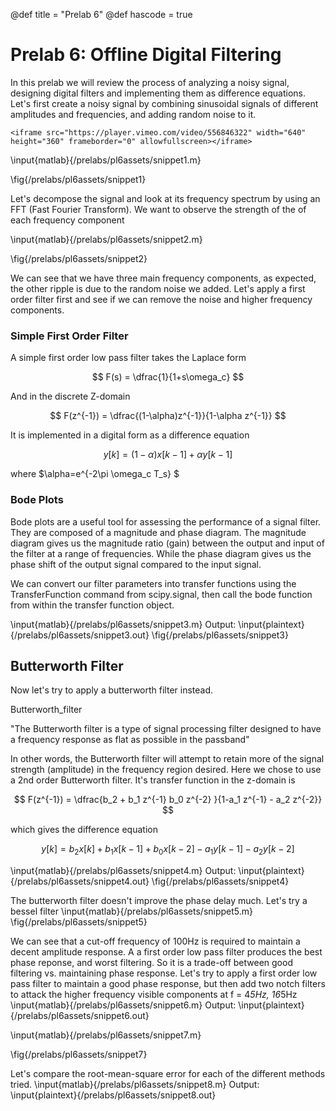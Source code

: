 @def title = "Prelab 6"
@def hascode = true
# Prelab 6: Offline Digital Filtering

In this prelab we will review the process of analyzing a noisy signal, designing digital filters and implementing them as difference equations.
Let's first create a noisy signal by combining  sinusoidal signals of different amplitudes and frequencies, and adding random noise to it.

~~~
<iframe src="https://player.vimeo.com/video/556846322" width="640" height="360" frameborder="0" allowfullscreen></iframe>
~~~

\input{matlab}{/prelabs/pl6assets/snippet1.m}
<!-- Output:
\input{plaintext}{/prelabs/pl6assets/snippet1.out} -->
\fig{/prelabs/pl6assets/snippet1}

Let's decompose the signal and look at its frequency spectrum by using an FFT (Fast Fourier Transform). We want to observe the strength of the of each frequency component

\input{matlab}{/prelabs/pl6assets/snippet2.m}
<!-- Output:
\input{plaintext}{/prelabs/pl6assets/snippet2.out} -->
\fig{/prelabs/pl6assets/snippet2}

We can see that we have three main frequency components, as expected, the other ripple is due to the random noise we added. Let's apply a first order filter first and see if we can remove the noise and higher frequency components. 

### Simple First Order Filter 
A simple first order low pass filter takes the Laplace form

$$
F(s) = \dfrac{1}{1+s\omega_c}
$$

And in the discrete Z-domain

$$
F(z^{-1}) = \dfrac{(1-\alpha)z^{-1}}{1-\alpha z^{-1}}
$$

It is implemented in a digital form as a difference equation

$$
y[k] = (1-\alpha) x[k-1]+\alpha y[k-1]
$$

where $\alpha=e^{-2\pi \omega_c T_s} $

### Bode Plots
Bode plots are a useful tool for assessing the performance of a signal filter. They are composed of a magnitude and phase diagram. The magnitude diagram gives us the magnitude ratio (gain) between the output and input of the filter at a range of frequencies. While the phase diagram gives us the phase shift of the output signal compared to the input signal.

We can convert our filter parameters into transfer functions using the TransferFunction command from scipy.signal, then call the bode function from within the transfer function object.

\input{matlab}{/prelabs/pl6assets/snippet3.m}
Output:
\input{plaintext}{/prelabs/pl6assets/snippet3.out}
\fig{/prelabs/pl6assets/snippet3}

## Butterworth Filter
Now let's try to apply a butterworth filter instead.

Butterworth_filter

"The Butterworth filter is a type of signal processing filter designed to have a frequency response as flat as possible in the passband" 

In other words, the Butterworth filter will attempt to retain more of the signal strength (amplitude) in the frequency region desired. Here we chose to use a 2nd order Butterworth filter. It's transfer function in the z-domain is

$$
F(z^{-1}) = \dfrac{b_2 + b_1 z^{-1} b_0 z^{-2} }{1-a_1 z^{-1} - a_2 z^{-2}}
$$

which gives the difference equation

$$
y[k] = b_2 x[k] + b_1 x[k-1] + b_0 x[k-2] - a_1 y[k-1] - a_2 y[k-2]
$$

\input{matlab}{/prelabs/pl6assets/snippet4.m}
Output:
\input{plaintext}{/prelabs/pl6assets/snippet4.out}
\fig{/prelabs/pl6assets/snippet4}

The butterworth filter doesn't improve the phase delay much. Let's try a bessel filter 
\input{matlab}{/prelabs/pl6assets/snippet5.m}
\fig{/prelabs/pl6assets/snippet5}


We can see that a cut-off frequency of 100Hz is required to maintain a decent amplitude response. A a first order low pass filter produces the best phase reponse, and worst filtering. So it is a trade-off between good filtering vs. maintaining phase response. 
Let's try to apply a first order low pass filter to maintain a good phase response, but then add two notch filters to attack the higher frequency visible components at f = 4*5Hz, 16*5Hz
\input{matlab}{/prelabs/pl6assets/snippet6.m}
Output:
\input{plaintext}{/prelabs/pl6assets/snippet6.out}
<!-- \fig{/prelabs/pl6assets/snippet5} -->

\input{matlab}{/prelabs/pl6assets/snippet7.m}
<!-- Output: -->
<!-- \input{plaintext}{/prelabs/pl6assets/snippet7.out} -->
\fig{/prelabs/pl6assets/snippet7}

Let's compare the root-mean-square error for each of the different methods tried.
\input{matlab}{/prelabs/pl6assets/snippet8.m}
Output:
\input{plaintext}{/prelabs/pl6assets/snippet8.out}